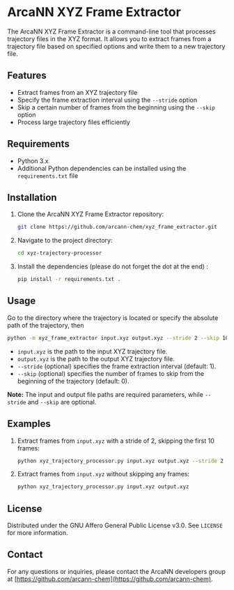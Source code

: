 # ArcaNN XYZ Frame Extractor

The ArcaNN XYZ Frame Extractor is a command-line tool that processes trajectory files in the XYZ format. It allows you to extract frames from a trajectory file based on specified options and write them to a new trajectory file.

## Features

- Extract frames from an XYZ trajectory file
- Specify the frame extraction interval using the `--stride` option
- Skip a certain number of frames from the beginning using the `--skip` option
- Process large trajectory files efficiently

## Requirements

- Python 3.x
- Additional Python dependencies can be installed using the `requirements.txt` file

## Installation

1. Clone the ArcaNN XYZ Frame Extractor repository:

   ```bash
   git clone https://github.com/arcann-chem/xyz_frame_extractor.git
   ```

2. Navigate to the project directory:

   ```bash
   cd xyz-trajectory-processor
   ```

3. Install the dependencies (please do not forget the dot at the end) :

   ```bash
   pip install -r requirements.txt .
   ```

## Usage
Go to the directory where the trajectory is located or specify the absolute path of the trajectory, then 

```bash
python -m xyz_frame_extractor input.xyz output.xyz --stride 2 --skip 10
```

- `input.xyz` is the path to the input XYZ trajectory file.
- `output.xyz` is the path to the output XYZ trajectory file.
- `--stride` (optional) specifies the frame extraction interval (default: 1).
- `--skip` (optional) specifies the number of frames to skip from the beginning of the trajectory (default: 0).

**Note:** The input and output file paths are required parameters, while `--stride` and `--skip` are optional.

## Examples

1. Extract frames from `input.xyz` with a stride of 2, skipping the first 10 frames:

   ```bash
   python xyz_trajectory_processor.py input.xyz output.xyz --stride 2 --skip 10
   ```

2. Extract frames from `input.xyz` without skipping any frames:

   ```bash
   python xyz_trajectory_processor.py input.xyz output.xyz
   ```

## License

Distributed under the GNU Affero General Public License v3.0. See `LICENSE` for more information.

## Contact

For any questions or inquiries, please contact the ArcaNN developers group at [https://github.com/arcann-chem](https://github.com/arcann-chem).
